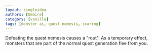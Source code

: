 ```yaml
---
layout: singleidea
authors: [Umbire]
category: [vanilla]
tags: [monster ai, quest nemesis, scaring]
---
```

Defeating the quest nemesis causes a "rout". As a temporary effect, monsters
that are part of the normal quest generation flee from you.
